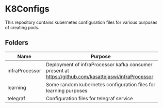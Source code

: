 # K8Configs
This repository contains kubernetes configuration files for various purposes of creating pods.

## Folders

| Name | Purpose |
| ------ | ------ |
| infraProcessor | Deployment of infraProcessor kafka consumer present at https://github.com/kasattejaswi/infraProcessor |
| learning | Some random kubernetes configuration files for learning purposes |
|telegraf | Configuration files for telegraf service |